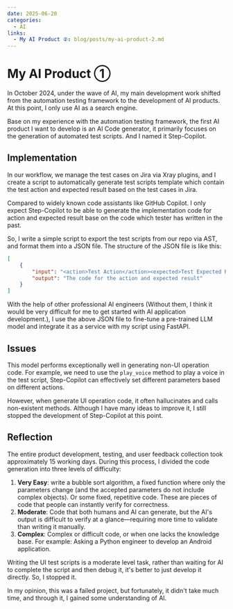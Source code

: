```yaml
---
date: 2025-06-20
categories:
  - AI
links:
  - My AI Product ②: blog/posts/my-ai-product-2.md
---
```


# My AI Product ①

In October 2024, under the wave of AI, 
my main development work shifted from the automation testing framework to the development of AI products.
At this point, I only use AI as a search engine.

Base on my experience with the automation testing framework, 
the first AI product I want to develop is an AI Code generator, it primarily focuses on the generation of automated test scripts. 
And I named it Step-Copilot.  

<!-- more -->

## Implementation

In our workflow, we manage the test cases on Jira via Xray plugins, 
and I create a script to automatically generate test scripts template which contain the 
test action and expected result based on the test cases in Jira.

Compared to widely known code assistants like GitHub Copilot. 
I only expect Step-Copilot to be able to generate the implementation code for action and expected result 
base on the code which tester has written in the past. 

So, I write a simple script to export the test scripts from our repo via AST, and format them into a JSON file.
The structure of the JSON file is like this:

```json
[
    {
        "input": "<action>Test Action</action><expected>Test Expected Result</expected>",
        "output": "The code for the action and expected result"
    }
]
```

With the help of other professional AI engineers 
(Without them, I think it would be very difficult for me to get started with AI application development.),
I use the above JSON file to fine-tune a pre-trained LLM model and integrate it as a service with my script using FastAPI.

## Issues

This model performs exceptionally well in generating non-UI operation code. 
For example, we need to use the `play_voice` method to play a voice in the test script,
Step-Copilot can effectively set different parameters based on different actions.

However, when generate UI operation code, it often hallucinates and calls non-existent methods.
Although I have many ideas to improve it, I still stopped the development of Step-Copilot at this point.

## Reflection

The entire product development, testing, and user feedback collection took approximately 15 working days.
During this process, I divided the code generation into three levels of difficulty:

1. **Very Easy**: write a bubble sort algorithm, a fixed function where only the parameters change 
(and the accepted parameters do not include complex objects). Or some fixed, repetitive code. 
These are pieces of code that people can instantly verify for correctness.
2. **Moderate**: Code that both humans and AI can generate, 
but the AI's output is difficult to verify at a glance—requiring more time to validate than writing it manually.
3. **Complex**: Complex or difficult code, or when one lacks the knowledge base. For example: 
Asking a Python engineer to develop an Android application.

Writing the UI test scripts is a moderate level task,
rather than waiting for AI to complete the script and then debug it, it's better to just develop it directly.
So, I stopped it.

In my opinion, this was a failed project, but fortunately, 
it didn't take much time, and through it, I gained some understanding of AI.
